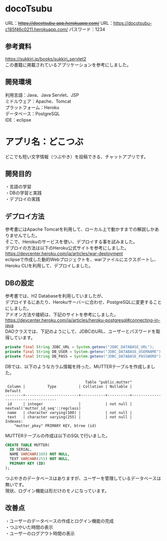 # docoTsubu
URL：~~https://docotsubu-app.herokuapp.com/~~
URL：https://docotsubu-c185f46c0211.herokuapp.com/
パスワード：1234

## 参考資料
https://sukkiri.jp/books/sukkiri_servlet2  
この書籍に掲載されているアプリケーションを参考にしました。

## 開発環境
利用言語：Java、Java Servlet、JSP  
ミドルウェア：Apache、Tomcat  
プラットフォーム：Heroku  
データベース：PostgreSQL  
IDE：eclipse

# アプリ名：どこつぶ
どこでも短い文字情報（つぶやき）を投稿できる、チャットアプリです。  

## 開発目的
・言語の学習  
・DBの学習と実践  
・デプロイの実践  

## デプロイ方法
参考書にはApache Tomcatを利用して、ローカル上で動かすまでの解説しかありませんでした。  
そこで、Herokuのサービスを使い、デプロイする事を試みました。  
デプロイの方法は以下のHeroku公式サイトを参考にしました。  
https://devcenter.heroku.com/ja/articles/war-deployment  
eclipseで作成した動的Webプロジェクトを、warファイルにエクスポートし、Heroku CLIを利用して、デプロイしました。  

## DBの設定
参考書では、H2 Databaseを利用していましたが、  
デプロイするにあたり、Herokuサーバーに合わせ、PostgreSQLに変更することにしました。  
アドオン方法や接続は、下記のサイトを参考にしました。  
https://devcenter.heroku.com/ja/articles/heroku-postgresql#connecting-in-java  
DAOクラスでは、下記のようにして、JDBCのURL、ユーザーとパスワードを取得しています。  
```Java
private final String JDBC_URL = System.getenv("JDBC_DATABASE_URL");  
private final String DB_USER = System.getenv("JDBC_DATABASE_USERNAME​");  
private final String DB_PASS = System.getenv("JDBC_DATABASE_PASSWORD");
```
DBでは、以下のようなカラム情報を持った、MUTTERテーブルを作成しました。     
```
                                    Table "public.mutter"
 Column |          Type          | Collation | Nullable |              Default               
--------+------------------------+-----------+----------+------------------------------------
 id     | integer                |           | not null | nextval('mutter_id_seq'::regclass)
 name   | character varying(100) |           | not null |
 text   | character varying(255) |           | not null |
Indexes:
    "mutter_pkey" PRIMARY KEY, btree (id)
```
MUTTERテーブルの作成は以下のSQLで行いました。
```SQL
CREATE TABLE MUTTER(
  ID SERIAL,
  NAME VARCHAR(100) NOT NULL,
  TEXT VARCHAR(255) NOT NULL,
  PRIMARY KEY (ID)
);
```
つぶやきのデータベースはありますが、ユーザーを管理しているデータベースは無いです。  
現状、ログイン機能は形だけのモノになっています。  

## 改善点
・ユーザーのデータベースの作成とログイン機能の完成  
・つぶやいた時間の表示  
・ユーザーのログアウト時間の表示  
